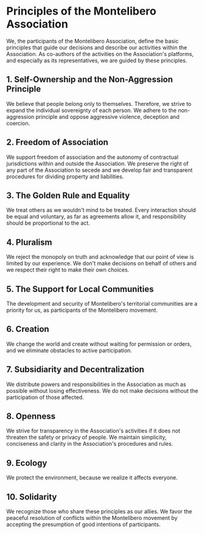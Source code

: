 # Principles of the Montelibero Association

We, the participants of the Montelibero Association, define the basic principles that guide our decisions and describe
our activities within the Association. As co-authors of the activities on the Association's platforms, and especially as
its representatives, we are guided by these principles.

## 1. Self-Ownership and the Non-Aggression Principle

We believe that people belong only to themselves. Therefore, we strive to expand the individual sovereignty of each
person. We adhere to the non-aggression principle and oppose aggressive violence, deception and coercion.

## 2. Freedom of Association

We support freedom of association and the autonomy of contractual jurisdictions within and outside the Association. We
preserve the right of any part of the Association to secede and we develop fair and transparent procedures for dividing
property and liabilities.

## 3. The Golden Rule and Equality

We treat others as we wouldn't mind to be treated. Every interaction should be equal and voluntary, as far as agreements
allow it, and responsibility should be proportional to the act.

## 4. Pluralism

We reject the monopoly on truth and acknowledge that our point of view is limited by our experience. We don't make
decisions on behalf of others and we respect their right to make their own choices.

## 5. The Support for Local Communities

The development and security of Montelibero's territorial communities are a priority for us, as participants of the
Montelibero movement.

## 6. Creation

We change the world and create without waiting for permission or orders, and we eliminate obstacles to active
participation.

## 7. Subsidiarity and Decentralization

We distribute powers and responsibilities in the Association as much as possible without losing effectiveness. We do not
make decisions without the participation of those affected.

## 8. Openness

We strive for transparency in the Association's activities if it does not threaten the safety or privacy of people. We
maintain simplicity, conciseness and clarity in the Association's procedures and rules.

## 9. Ecology

We protect the environment, because we realize it affects everyone.

## 10. Solidarity

We recognize those who share these principles as our allies. We favor the peaceful resolution of conflicts within the
Montelibero movement by accepting the presumption of good intentions of participants.
